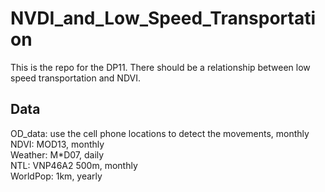 # NVDI_and_Low_Speed_Transportation
This is the repo for the DP11. There should be a relationship between low speed transportation and NDVI. 

## Data  
OD_data: use the cell phone locations to detect the movements, monthly  
NDVI: MOD13, monthly  
Weather: M*D07, daily  
NTL: VNP46A2 500m, monthly  
WorldPop: 1km, yearly  
